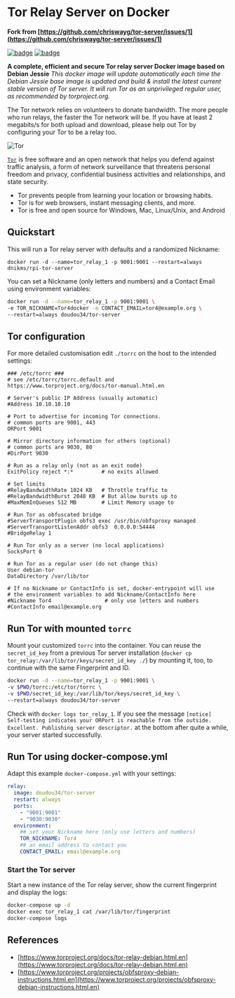 # Tor Relay Server on Docker

**Fork from [https://github.com/chriswayg/tor-server/issues/1](https://github.com/chriswayg/tor-server/issues/1)**

[![badge](https://images.microbadger.com/badges/image/doudou34/tor-server.svg)](https://microbadger.com/images/doudou34/tor-server "Get your own image badge on microbadger.com") [![badge](https://images.microbadger.com/badges/version/doudou34/tor-server.svg)](https://microbadger.com/images/doudou34/tor-server "Get your own version badge on microbadger.com")

**A complete, efficient and secure Tor relay server Docker image based on Debian Jessie**
*This docker image will update automatically each time the Debian Jessie base image is updated and build & install the latest current stable version of Tor server. It will run Tor as an unprivileged regular user, as recommended by torproject.org.*

The Tor network relies on volunteers to donate bandwidth. The more people who run relays, the faster the Tor network will be. If you have at least 2 megabits/s for both upload and download, please help out Tor by configuring your Tor to be a relay too.

![Tor](https://gitweb.torproject.org/project/web/styleguide.git/tree/assets/static/images/icons/64x64/relay.png "Tor logo")

[`Tor`][1] is free software and an open network that helps you defend against
traffic analysis, a form of network surveillance that threatens personal
freedom and privacy, confidential business activities and relationships, and
state security.

- Tor prevents people from learning your location or browsing habits.
- Tor is for web browsers, instant messaging clients, and more.
- Tor is free and open source for Windows, Mac, Linux/Unix, and Android

## Quickstart

This will run a Tor relay server with defaults and a randomized Nickname:

`docker run -d --name=tor_relay_1 -p 9001:9001 --restart=always dnikms/rpi-tor-server`

You can set a Nickname (only letters and numbers) and a Contact Email using environment variables:

```bash
docker run -d --name=tor_relay_1 -p 9001:9001 \
-e TOR_NICKNAME=Tor4docker -e CONTACT_EMAIL=tor4@example.org \
--restart=always doudou34/tor-server
```

## Tor configuration

For more detailed customisation edit `./torrc` on the host to the intended settings:

```env
### /etc/torrc ###
# see /etc/torrc/torrc.default and https://www.torproject.org/docs/tor-manual.html.en

# Server's public IP Address (usually automatic)
#Address 10.10.10.10

# Port to advertise for incoming Tor connections.
# common ports are 9001, 443
ORPort 9001

# Mirror directory information for others (optional)
# common ports are 9030, 80
#DirPort 9030

# Run as a relay only (not as an exit node)
ExitPolicy reject *:*         # no exits allowed

# Set limits
#RelayBandwidthRate 1024 KB   # Throttle traffic to
#RelayBandwidthBurst 2048 KB  # But allow bursts up to
#MaxMemInQueues 512 MB        # Limit Memory usage to

# Run Tor as obfuscated bridge
#ServerTransportPlugin obfs3 exec /usr/bin/obfsproxy managed
#ServerTransportListenAddr obfs3  0.0.0.0:54444
#BridgeRelay 1

# Run Tor only as a server (no local applications)
SocksPort 0

# Run Tor as a regular user (do not change this)
User debian-tor
DataDirectory /var/lib/tor

# If no Nickname or ContactInfo is set, docker-entrypoint will use
# the environment variables to add Nickname/ContactInfo here
#Nickname Tor4                 # only use letters and numbers
#ContactInfo email@example.org
```

## Run Tor with mounted `torrc`

Mount your customized `torrc` into the container. You can reuse the `secret_id_key` from a previous Tor server installation (`docker cp tor_relay:/var/lib/tor/keys/secret_id_key ./`) by mounting it, too, to continue with the same Fingerprint and ID.

```bash
docker run -d --name=tor_relay_1 -p 9001:9001 \
-v $PWD/torrc:/etc/tor/torrc \
-v $PWD/secret_id_key:/var/lib/tor/keys/secret_id_key \
--restart=always doudou34/tor-server
```

Check with ```docker logs tor_relay_1```. If you see the message ```[notice] Self-testing indicates your ORPort is reachable from the outside. Excellent. Publishing server descriptor.``` at the bottom after quite a while, your server started successfully.

## Run Tor using docker-compose.yml

Adapt this example `docker-compose.yml` with your settings:

```yaml
relay:
  image: doudou34/tor-server
  restart: always
  ports:
    - "9001:9001"
    - "9030:9030"
  environment:
    ## set your Nickname here (only use letters and numbers)
    TOR_NICKNAME: Tor4
    ## an email address to contact you
    CONTACT_EMAIL: email@example.org
```

### Start the Tor server

Start a new instance of the Tor relay server, show the current fingerprint and display the logs:

```bash
docker-compose up -d
docker exec tor_relay_1 cat /var/lib/tor/fingerprint
docker-compose logs
```

## References

- [https://www.torproject.org/docs/tor-relay-debian.html.en](https://www.torproject.org/docs/tor-relay-debian.html.en)
- [https://www.torproject.org/projects/obfsproxy-debian-instructions.html.en](https://www.torproject.org/projects/obfsproxy-debian-instructions.html.en)

[1]: https://www.torproject.org/
